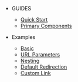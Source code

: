 - GUIDES

  - [Quick Start](quickstart.md)
  - [Primary Components](primarycomponents.md)

- Examples

  - [Basic](basic.md)
  - [URL Parameters](urlparamenter.md)
  - [Nesting](nesting.md)
  - [Default Redirection](defaultredirection.md)
  - [Custom Link](customlink.md)
